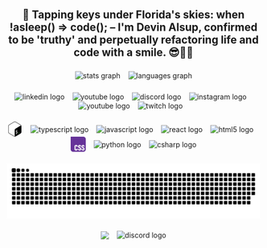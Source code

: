 <h2 align="center"><h2 align="center">
  👋 Tapping keys under Florida's skies: when !asleep() => code();  – I'm Devin Alsup, confirmed to be 'truthy' and perpetually refactoring life and code with a smile. 😎🧑‍💻
</h2>

###

<div align="center">
  <img align="center" src="https://github-readme-stats-pixelhabits-projects.vercel.app/api?username=PixelHabits&hide_title=false&hide_rank=false&show_icons=true&include_all_commits=true&count_private=true&disable_animations=false&theme=github_dark&locale=en&hide_border=false&hide=contribs&rank_icon=github" height="150" alt="stats graph"  />
  <span>&nbsp;&nbsp;</span>
  <img align="center" src="https://github-readme-stats-pixelhabits-projects.vercel.app/api/top-langs?username=PixelHabits&locale=en&hide_title=false&layout=compact&card_width=320&langs_count=20&theme=github_dark&hide_border=false&hide=pug,ruby,vue,mako, cmake,handlebars" height="150" alt="languages graph"  />
</div>

###

<div align="center">
  <!-- LinkedIn link -->
  <a href="https://www.linkedin.com/in/devin-alsup-282002272/" target="_blank" style="text-decoration: none;">
     <img align="center" src="https://img.shields.io/badge/-LinkedIn-0A66C2?style=flat&logo=linkedin" height="35" alt="linkedin logo"/>
  </a>
  <span>&nbsp;&nbsp;</span>
  <!-- Gmail link -->
  <a href="mailto:devinalsup019@gmail.com" target="_blank" style="text-decoration: none;">
    <img align="center" src="https://img.shields.io/badge/-Gmail-EA4335?style=flat&logo=gmail&logoColor=white" height="35" alt="youtube logo"/>
  </a>
  <span>&nbsp;&nbsp;</span>
  <!-- Discord link -->
  <a href="https://discordapp.com/users/804343729908744203" target="_blank" style="text-decoration: none;">
    <img align="center" src="https://img.shields.io/badge/-Discord-5865F2?style=flat&logo=discord&logoColor=white" height="35" alt="discord logo"/>
  </a>
  <span>&nbsp;&nbsp;</span>
  <!-- Instagram link -->
  <a href="https://instagram.com/alsupdevin" target="_blank" style="text-decoration: none;" >
    <img align="center" src="https://img.shields.io/badge/-Instagram-E4405F?style=flat&logo=instagram&logoColor=white" height="35" alt="instagram logo"/>
  </a>
  <span>&nbsp;&nbsp;</span>
  <!-- YouTube link -->
<a href="http://www.youtube.com/@pixelhabits" target="_blank" style="text-decoration: none;">
    <img align="center" src="https://img.shields.io/badge/-YouTube-FF0000?style=flat&logo=youtube" height="35" alt="youtube logo"/>
  </a>
  <span>&nbsp;&nbsp;</span>
  <!-- Twitch link -->
<a href="https://www.twitch.tv/pixelhabits" target="_blank" style="text-decoration: none;">
    <img align="center" src="https://img.shields.io/badge/-Twitch-9146FF?style=flat&logo=twitch&logoColor=white" height="35" alt="twitch logo"/>
  </a>
  <span>&nbsp;&nbsp;</span>
</div>

###

<div align="center">
  <img align="center" src="./assets/bash-logo.svg" height="30" alt="Bash logo" />
  <span>&nbsp;&nbsp;</span>
  <img align="center" src="https://cdn.jsdelivr.net/gh/devicons/devicon/icons/typescript/typescript-original.svg" height="30" alt="typescript logo"  />
  <span>&nbsp;&nbsp;</span>
  <img align="center" src="https://cdn.jsdelivr.net/gh/devicons/devicon/icons/javascript/javascript-original.svg" height="30" alt="javascript logo"  />
  <span>&nbsp;&nbsp;</span>
  <img align="center" src="https://cdn.jsdelivr.net/gh/devicons/devicon/icons/react/react-original.svg" height="30" alt="react logo"  />
  <span>&nbsp;&nbsp;</span>
  <img align="center" src="https://cdn.jsdelivr.net/gh/devicons/devicon/icons/html5/html5-original.svg" height="30" alt="html5 logo"  />
  <span>&nbsp;&nbsp;</span>
  <img align="center" src="./assets/css-logo.svg" height="30" alt="css3 logo"  />
  <span>&nbsp;&nbsp;</span>
  <img align="center" src="https://cdn.jsdelivr.net/gh/devicons/devicon/icons/python/python-original.svg" height="30" alt="python logo"  />
  <span>&nbsp;&nbsp;</span>
  <img align="center" src="https://cdn.jsdelivr.net/gh/devicons/devicon/icons/c/c-original.svg" height="30" alt="csharp logo"  />
</div>

###

<div align="center">
  <img align="center" src="https://raw.githubusercontent.com/PixelHabits/PixelHabits/output/snake.svg" alt="Snake animation" />
</div>

###

<div align="center">
  <img align="center" height="140" aspect-ratio="16 / 9" src="https://i.imgflip.com/8j97fl.gif"/>
  <span>&nbsp;&nbsp;</span>
  <img align="center" height="140" aspect-ratio="16 / 9" src="https://github-readme-quotes-bay.vercel.app/quote?theme=dracula&animation=default&layout=default&font=default&fontColor=white&bgColor=black" alt="discord logo"/>
</div>
<div align="center">
</div>
